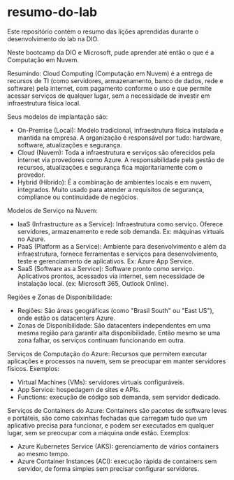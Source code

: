 # resumo-do-lab
Este repositório contém o resumo das lições aprendidas durante o desenvolvimento do lab na DIO.

Neste bootcamp da DIO e Microsoft, pude aprender até então o que é a Computação em Nuvem.

Resumindo: Cloud Computing (Computação em Nuvem) é a entrega de recursos de TI (como servidores, armazenamento, banco de dados, rede e software) pela internet, com pagamento conforme o uso e que permite acessar serviços de qualquer lugar, sem a necessidade de investir em infraestrutura física local.

Seus modelos de implantação são:
- On-Premise (Local): Modelo tradicional, infraestrutura física instalada e mantida na empresa. A organização é responsável por tudo: hardware, software, atualizações e segurança.
- Cloud (Nuvem): Toda a infraestrutura e serviços são oferecidos pela internet via provedores como Azure. A responsabilidade pela gestão de recursos, atualizações e segurança fica majoritariamente com o provedor.
- Hybrid (Híbrido): É a combinação de ambientes locais e em nuvem, integrados. Muito usado para atender a requisitos de segurança, compliance ou continuidade de negócios.

Modelos de Serviço na Nuvem:
- IaaS (Infrastructure as a Service): Infraestrutura como serviço. Oferece servidores, armazenamento e rede sob demanda. Ex: máquinas virtuais no Azure.
- PaaS (Platform as a Service): Ambiente para desenvolvimento e além da infraestrutura, fornece ferramentas e serviços para desenvolvimento, teste e gerenciamento de aplicativos. Ex: Azure App Service.
- SaaS (Software as a Service): Software pronto como serviço. Aplicativos prontos, acessados via internet, sem necessidade de instalação local. (ex: Microsoft 365, Outlook Online).

Regiões e Zonas de Disponibilidade:
- Regiões: São áreas geográficas (como "Brasil South" ou "East US"), onde estão os datacenters Azure.
- Zonas de Disponibilidade: São datacenters independentes em uma mesma região para garantir alta disponibilidade. Então mesmo se uma zona falhar, os serviços continuam funcionando em outra.

Serviços de Computação do Azure:
Recursos que permitem executar aplicações e processos na nuvem, sem se preocupar em manter servidores físicos.
Exemplos: 
- Virtual Machines (VMs): servidores virtuais configuráveis.
- App Service: hospedagem de sites e APIs.
- Functions: execução de código sob demanda, sem servidor dedicado.

Serviços de Containers do Azure:
Containers são pacotes de software leves e portáteis, são como caixinhas fechadas que carregam tudo que um aplicativo precisa para funcionar, e podem ser executados em qualquer lugar, sem se preocupar com a máquina onde estão.
Exemplos: 
- Azure Kubernetes Service (AKS): gerenciamento de vários containers ao mesmo tempo.
- Azure Container Instances (ACI): execução rápida de containers sem servidor, de forma simples sem precisar configurar servidores.


